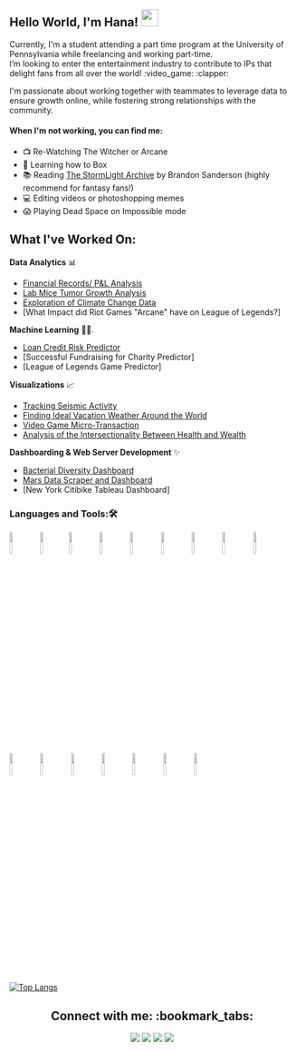 <!--Header Code with alignment + images  --> 

<h2> Hello World,  I'm Hana! <img src="https://raw.githubusercontent.com/iampavangandhi/iampavangandhi/master/gifs/Hi.gif" width="30px"></h2>

<!--Paragraph describing me  -->
<p>
Currently, I'm a student attending a part time program at the University of Pennsylvania while freelancing and working part-time.<br/>
I’m looking to enter the entertainment industry to contribute to IPs that delight fans from all over the world! :video_game: :clapper:
<br/>
 
I'm passionate about working together with teammates to leverage data to ensure growth online, while fostering strong relationships with the community.
#### When I'm not working, you can find me: 
 
 - :tv: Re-Watching The Witcher or Arcane 
 - :muscle: Learning how to Box
 - :books: Reading [The StormLight Archive](https://en.wikipedia.org/wiki/The_Stormlight_Archive) by Brandon Sanderson (highly recommend for fantasy fans!)
 - :computer: Editing videos or photoshopping memes
 - :scream: Playing Dead Space on Impossible mode

<h2> What I've Worked On:  </h2>

**Data Analytics** :bar_chart:
- [Financial Records/ P&L Analysis](https://github.com/HanaZubovic/Python-Challenge-)
- [Lab Mice Tumor Growth Analysis](https://github.com/HanaZubovic/Matplotlib-Challenge)
- [Exploration of Climate Change Data](https://github.com/HanaZubovic/Data_Storage)
- [What Impact did Riot Games "Arcane" have on League of Legends?]

**Machine Learning** :man_technologist:. 
- [Loan Credit Risk Predictor](https://github.com/HanaZubovic/credit-risk-predictor)
- [Successful Fundraising for Charity Predictor]
- [League of Legends Game Predictor]

**Visualizations** :chart_with_upwards_trend:
- [Tracking Seismic Activity](https://github.com/HanaZubovic/leaflet-challenge)
- [Finding Ideal Vacation Weather Around the World](https://github.com/HanaZubovic/python-api-challenge)
- [Video Game Micro-Transaction](https://github.com/HanaZubovic/Pandas-Challenge)
- [Analysis of the Intersectionality Between Health and Wealth](https://github.com/conwaykylej/Are_you_Sick_of_It)

**Dashboarding & Web Server Development** :sparkles:
- [Bacterial Diversity Dashboard](https://github.com/HanaZubovic/Web_Viz)
- [Mars Data Scraper and Dashboard](https://github.com/HanaZubovic/Mars_Web_Scraping)
- [New York Citibike Tableau Dashboard]

<!-- You can use this sites to get logos: https://www.vectorlogo.zone or https://simpleicons.org/ -->
### Languages and Tools:🛠️
<p>
<code><img width="10%" src="https://www.vectorlogo.zone/logos/python/python-ar21.svg"></code>
<code><img width="10%" src="https://www.vectorlogo.zone/logos/numpy/numpy-ar21.svg"></code><code><img width="10%" src="https://www.vectorlogo.zone/logos/w3_html5/w3_html5-ar21.svg"></code>
<code><img width="10%" src="https://www.vectorlogo.zone/logos/mongodb/mongodb-ar21.svg"></code>
<code><img width="10%" src="https://www.vectorlogo.zone/logos/jupyter/jupyter-ar21.svg"></code>
<code><img width="10%" src="https://www.vectorlogo.zone/logos/javascript/javascript-horizontal.svg"></code>
<code><img width="10%" src="https://www.vectorlogo.zone/logos/mysql/mysql-ar21.svg"></code>
<code><img width="10%" src="https://upload.wikimedia.org/wikipedia/commons/e/ed/Pandas_logo.svg"></code>
<code><img width="10%" src="https://raw.githubusercontent.com/gilbarbara/logos/master/logos/tableau.svg"></code>
<code><img width="10%" src="https://www.vectorlogo.zone/logos/r-project/r-project-ar21.svg"></code>
<code><img width="10%" src="https://www.vectorlogo.zone/logos/github/github-ar21.svg"></code>
<code><img width="10%" src="https://www.vectorlogo.zone/logos/visualstudio_code/visualstudio_code-ar21.svg"></code>
<code><img width="10%" src="https://www.vectorlogo.zone/logos/google_analytics/google_analytics-ar21.svg"></code>
<code><img width="10%" src="https://www.vectorlogo.zone/logos/microsoft_vb/microsoft_vb-ar21.svg"></code>
<code><img width="10%" src="https://www.vectorlogo.zone/logos/postgresql/postgresql-ar21.svg"></code>
<code><img width="10%" src="https://www.vectorlogo.zone/logos/amazon_aws/amazon_aws-ar21.svg"></code>
</p>

<!-- Top Languages Used based on 100% usage -->
[![Top Langs](https://github-readme-stats.vercel.app/api/top-langs/?username=HanaZubovic&layout=compact)](https://github.com/HanaZubovic/github-readme-stats)

<!--Link to Socials and Contact: You can use https://shields.io/ to generate your own badges.  -->

<h2 align="center"> Connect with me: :bookmark_tabs: </h2>

<p align="center" width="100%">
  <a href="https://www.linkedin.com/in/hana-zubovic/"><img src="https://img.shields.io/badge/linkedin-%230077B5.svg?&style=for-the-badge&logo=linkedin&logoColor=white"></a>
  <a href="https://github.com/HanaZubovic"><img src="https://img.shields.io/badge/-Github-333?style=for-the-badge&logo=GitHub&logoColor=white"></a>
  <a href="hanazubby@gmail.com"><img src="https://img.shields.io/badge/-Gmail-c14438?style=for-the-badge&logo=Gmail&logoColor=white"></a>
  <a href="https://www.kaggle.com/hanazubby"><img src="https://img.shields.io/badge/-Kaggle-20beff?style=for-the-badge&logo=Kaggle&logoColor=white"></a>
</p>
